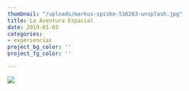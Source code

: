 ```yaml
---
thumbnail: "/uploads/markus-spiske-516263-unsplash.jpg"
title: La Aventura Espacial
date: 2019-01-03
categories:
- experiencias
project_bg_color: ''
project_fg_color: ''

---
```

![](/uploads/markus-spiske-516263-unsplash.jpg)
